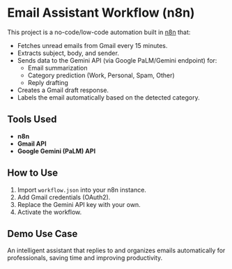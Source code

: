 # Email Assistant Workflow (n8n)

This project is a no-code/low-code automation built in [n8n](https://n8n.io/) that:

- Fetches unread emails from Gmail every 15 minutes.
- Extracts subject, body, and sender.
- Sends data to the Gemini API (via Google PaLM/Gemini endpoint) for:
  - Email summarization
  - Category prediction (Work, Personal, Spam, Other)
  - Reply drafting
- Creates a Gmail draft response.
- Labels the email automatically based on the detected category.

## Tools Used
- **n8n**
- **Gmail API**
- **Google Gemini (PaLM) API**

## How to Use
1. Import `workflow.json` into your n8n instance.
2. Add Gmail credentials (OAuth2).
3. Replace the Gemini API key with your own.
4. Activate the workflow.

## Demo Use Case
An intelligent assistant that replies to and organizes emails automatically for professionals, saving time and improving productivity.


